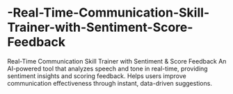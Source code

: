# -Real-Time-Communication-Skill-Trainer-with-Sentiment-Score-Feedback
Real-Time Communication Skill Trainer with Sentiment &amp; Score Feedback An AI-powered tool that analyzes speech and tone in real-time, providing sentiment insights and scoring feedback. Helps users improve communication effectiveness through instant, data-driven suggestions.
